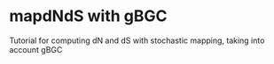 # mapdNdS with gBGC

Tutorial for computing dN and dS with stochastic mapping, taking into account gBGC




